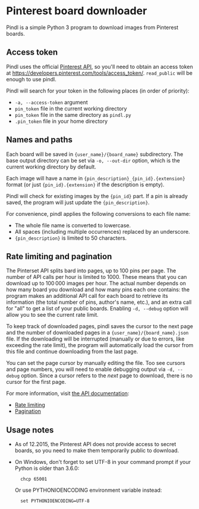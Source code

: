 # Pinterest board downloader

Pindl is a simple Python 3 program to download images from Pinterest
boards.


## Access token

Pindl uses the official [Pinterest API][API], so you'll need to obtain
an access token at https://developers.pinterest.com/tools/access_token/.
`read_public` will be enough to use pindl.

Pindl will search for your token in the following places
(in order of priority):

* `-a, --access-token` argument
* `pin_token` file in the current working directory
* `pin_token` file in the same directory as `pindl.py`
* `.pin_token` file in your home directory


## Names and paths

Each board will be saved in `{user_name}/{board_name}` subdirectory.
The base output directory can be set via `-o, --out-dir` option,
which is the current working directory by default.

Each image will have a name in `{pin_description}_{pin_id}.{extension}`
format (or just `{pin_id}.{extension}` if the description is empty).

Pindl will check for existing images by the `{pin_id}` part. If a pin
is already saved, the program will just update the `{pin_description}`.

For convenience, pindl applies the following conversions to each file name:

* The whole file name is converted to lowercase.
* All spaces (including multiple occurrences) replaced by an underscore.
* `{pin_description}` is limited to 50 characters.


## Rate limiting and pagination

The Pinterset API splits bard into pages, up to 100 pins per page. The
number of API calls per hour is limited to 1000. These means that you
can download up to 100 000 images per hour. The actual number depends
on how many board you download and how many pins each one contains:
the program makes an additional API call for each board to retrieve its
information (the total number of pins, author's name, etc.), and an
extra call for "all" to get a list of your public boards. Enabling
`-d, --debug` option will allow you to see the current rate limit.

To keep track of downloaded pages, pindl saves the cursor to the next
page and the number of downloaded pages in a
`{user_name}/{board_name}.json` file. If the downloading will be
interrupted (manually or due to errors, like exceeding the rate limit),
the program will automatically load the cursor from this file and
continue downloading from the last page.

You can set the page cursor by manually editing the file. Too see
cursors and page numbers, you will need to enable debugging output
via `-d, --debug` option. Since a cursor refers to the *next* page
to download, there is no cursor for the first page.

For more information, visit [the API documentation][API]:

* [Rate limiting](https://developers.pinterest.com/docs/api/overview/#rate-limiting)
* [Pagination](https://developers.pinterest.com/docs/api/overview/#pagination)


## Usage notes

* As of 12.2015, the Pinterest API does not provide access to secret
  boards, so you need to make them temporarily public to download.

* On Windows, don't forget to set UTF-8 in your command prompt if your
  Python is older than 3.6.0:

        chcp 65001

    Or use PYTHONIOENCODING environment variable instead:

        set PYTHONIOENCODING=UTF-8


[API]: https://developers.pinterest.com/docs/api/overview/ "Pinterest API"
